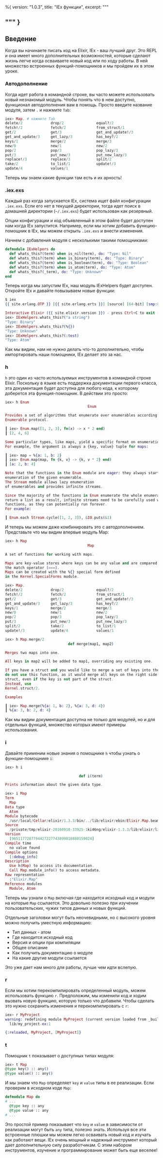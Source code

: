%{
  version: "1.0.3",
  title: "IEx функции",
  excerpt: """
  
"""
}
---

## Введение

Когда вы начинаете писать код на Elixir, IEx - ваш лучший друг.
Это REPL и она имеет много дополнительных возможностей, которые сделают жизнь легче когда осваиваете новый код или по ходу работы.
В ней множество встроенных функций-помощников и мы пройдем их в этом уроке.

### Автодополнение

Когда идет работа в командной строке, вы часто можете использовать новый незнакомый модуль.
Чтобы понять что в нем доступно, функционал автодополнения вам в помощь.
Просто введите название модуля, затем `.` и нажмите `Tab`:

```elixir
iex> Map. # нажмите Tab
delete/2             drop/2               equal?/2
fetch!/2             fetch/2              from_struct/1
get/2                get/3                get_and_update!/3
get_and_update/3     get_lazy/3           has_key?/2
keys/1               merge/2              merge/3
new/0                new/1                new/2
pop/2                pop/3                pop_lazy/3
put/3                put_new/3            put_new_lazy/3
replace!/3           replace/3            split/2
take/2               to_list/1            update!/3
update/4             values/1
```

Теперь мы знаем какие функции там есть и их арность!

### .iex.exs

Каждый раз когда запускается IEx, система ищет файл конфигурации `.iex.exs`.
Если его нет в текущей директории, тогда идет поиск в домашней директории (`~/.iex.exs`) будет использован как резервный.

Опции конфигурации и код объявленный в этом файле будет доступен нам когда IEx запустится.
Например, если мы хотим добавить функцию-помощник в IEx, мы можем открыть `.iex.exs` и внести изменения.

Начнем с добавления модуля с несколькими такими помощниками:

```elixir
defmodule IExHelpers do
  def whats_this?(term) when is_nil(term), do: "Type: Nil"
  def whats_this?(term) when is_binary(term), do: "Type: Binary"
  def whats_this?(term) when is_boolean(term), do: "Type: Boolean"
  def whats_this?(term) when is_atom(term), do: "Type: Atom"
  def whats_this?(_term), do: "Type: Unknown"
end
```

Теперь когда мы запустим IEx, наш модуль IExHelpers будет доступен.
Откройте IEx и давайте повызываем новые функции:

```elixir
$ iex
{{ site.erlang.OTP }} [{{ site.erlang.erts }}] [source] [64-bit] [smp:8:8] [async-threads:10] [hipe] [kernel-poll:false] [dtrace]

Interactive Elixir ({{ site.elixir.version }}) - press Ctrl+C to exit (type h() ENTER for help)
iex> IExHelpers.whats_this?("a string")
"Type: Binary"
iex> IExHelpers.whats_this?(%{})
"Type: Unknown"
iex> IExHelpers.whats_this?(:test)
"Type: Atom"
```

Как мы видим, нам не нужно делать что-то дополнительно, чтобы импортировать наши помощники, IEx делает это за нас.

### h

`h` это один из часто используемых инструментов в командной строке Elixir.
Поскольку в языке есть поддержка документации первого класса, эта документация будет доступна для любого кода, к которому доберется эта функция-помощник.
В действии это просто:

```elixir
iex> h Enum
                                      Enum

Provides a set of algorithms that enumerate over enumerables according to the
Enumerable protocol.

┃ iex> Enum.map([1, 2, 3], fn(x) -> x * 2 end)
┃ [2, 4, 6]

Some particular types, like maps, yield a specific format on enumeration.
For example, the argument is always a {key, value} tuple for maps:

┃ iex> map = %{a: 1, b: 2}
┃ iex> Enum.map(map, fn {k, v} -> {k, v * 2} end)
┃ [a: 2, b: 4]

Note that the functions in the Enum module are eager: they always start the
enumeration of the given enumerable.
The Stream module allows lazy enumeration
of enumerables and provides infinite streams.

Since the majority of the functions in Enum enumerate the whole enumerable and
return a list as a result, infinite streams need to be carefully used with such
functions, as they can potentially run forever.
For example:

┃ Enum.each Stream.cycle([1, 2, 3]), &IO.puts(&1)
```

И теперь мы можем даже комбинировать это с автодополнением.
Представьте что мы видим впервые модуль Map:

```elixir
iex> h Map
                                      Map

A set of functions for working with maps.

Maps are key-value stores where keys can be any value and are compared using
the match operator (===).
Maps can be created with the %{} special form defined
in the Kernel.SpecialForms module.

iex> Map.
delete/2             drop/2               equal?/2
fetch!/2             fetch/2              from_struct/1
get/2                get/3                get_and_update!/3
get_and_update/3     get_lazy/3           has_key?/2
keys/1               merge/2              merge/3
new/0                new/1                new/2
pop/2                pop/3                pop_lazy/3
put/3                put_new/3            put_new_lazy/3
split/2              take/2               to_list/1
update!/3            update/4             values/1

iex> h Map.merge/2
                             def merge(map1, map2)

Merges two maps into one.

All keys in map2 will be added to map1, overriding any existing one.

If you have a struct and you would like to merge a set of keys into the struct,
do not use this function, as it would merge all keys on the right side into the
struct, even if the key is not part of the struct.
Instead, use
Kernel.struct/2.

Examples

┃ iex> Map.merge(%{a: 1, b: 2}, %{a: 3, d: 4})
┃ %{a: 3, b: 2, d: 4}
```

Как мы видим документация доступна не только для модулей, но и для отдельных функций, множество которых имеют примеры использования.

### i

Давайте применим новые знания о помощнике `h` чтобы узнать о функции-помощнике `i`:

```elixir
iex> h i

                                  def i(term)

Prints information about the given data type.

iex> i Map
Term
  Map
Data type
  Atom
Module bytecode
  /usr/local/Cellar/elixir/1.3.3/bin/../lib/elixir/ebin/Elixir.Map.beam
Source
  /private/tmp/elixir-20160918-33925-1ki46ng/elixir-1.3.3/lib/elixir/lib/map.ex
Version
  [9651177287794427227743899018880159024]
Compile time
  no value found
Compile options
  [:debug_info]
Description
  Use h(Map) to access its documentation.
  Call Map.module_info() to access metadata.
Raw representation
  :"Elixir.Map"
Reference modules
  Module, Atom
```

Теперь мы узнали о `Map` включая где находится исходный код и модули на которые `Map` ссылается.
Это довольно полезно при изучении пользовательских, чужих типов данных и новых функций.

Отдельные заголовки могут быть неочевидными, но с высокого уровня можно получить уместную информацию:

- Тип данных - атом
- Где находится исходный код
- Версия и опции при компиляции
- Общее описание
- Как получить документацию о модуле
- На какие другие модули ссылается

Это уже дает нам много для работы, лучше чем идти вслепую.

### r

Если мы хотим перекомпилировать определенный модуль, можем использовать функцию `r`.
Предположим, мы изменили код и ходим вызвать новую функцию, которую только что добавили.
Чтобы сделать это нужно сохранить изменения и перекомпилировать с `r`:

```elixir
iex> r MyProject
warning: redefining module MyProject (current version loaded from _build/dev/lib/my_project/ebin/Elixir.MyProject.beam)
  lib/my_project.ex:1

{:reloaded, MyProject, [MyProject]}
```

### t

Помощник `t` показывает о доступных типах модуля:

```elixir
iex> t Map
@type key() :: any()
@type value() :: any()
```

И мы знаем что `Map` определяет `key` и `value` типы в ее реализации.
Если проверим в исходном коде `Map`:

```elixir
defmodule Map do
# ...
  @type key :: any
  @type value :: any
# ...
```

Это простой пример показывает что `key` и `value` в зависимости от реализации могут быть `any` типа, полезно знать.
Используя все эти встроенные плюшки мы можем легко осваивать новый код и изучать как работают вещи.
IEx очень мощный и надежный инструмент который дает дополнительную силу разработчикам.
С этим набором инструментов, изучение и программирование может быть еще веселее!
